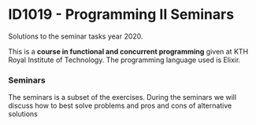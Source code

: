 # ID1019 - Programming II Seminars
Solutions to the seminar tasks year 2020.

This is a **course in functional and concurrent programming** given at KTH Royal Institute of Technology. 
The programming language used is Elixir.

### Seminars

The seminars is a subset of the exercises. During the seminars we will discuss how to best solve problems and pros and cons of alternative solutions
